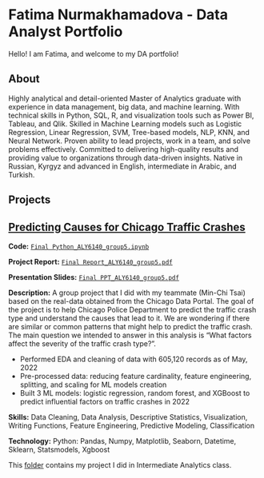 # Fatima Nurmakhamadova - Data Analyst Portfolio 

Hello! I am Fatima, and welcome to my DA portfolio! 

## About
Highly analytical and detail-oriented Master of Analytics graduate with experience in data management, big data, and machine learning. With technical skills in Python, SQL, R, and visualization tools such as Power BI, Tableau, and Qlik. Skilled in Machine Learning models such as Logistic Regression, Linear Regression, SVM, Tree-based models, NLP, KNN, and Neural Network. Proven ability to lead projects, work in a team, and solve problems effectively. Committed to delivering high-quality results and providing value to organizations through data-driven insights. Native in Russian, Kyrgyz and advanced in English, intermediate in Arabic, and Turkish.

## Projects
## [Predicting Causes for Chicago Traffic Crashes](https://github.com/fatishi/My_Portfolio/tree/main/Analytics%20System%20Technology)

**Code:** [`Final Python_ALY6140_group5.ipynb`](https://github.com/fatishi/My_Portfolio/blob/main/Analytics%20System%20Technology/Final%20Python_ALY6140_group5.ipynb)

**Project Report:** [`Final Report_ALY6140_group5.pdf`](https://github.com/fatishi/My_Portfolio/blob/main/Analytics%20System%20Technology/Final%20Report_ALY6140_group5.pdf)

**Presentation Slides:** [`Final PPT_ALY6140_group5.pdf`](https://github.com/fatishi/My_Portfolio/blob/main/Analytics%20System%20Technology/Final%20PPT_ALY6140_group5.pdf)

**Description:** A group project that I did with my teammate (Min-Chi Tsai) based on the real-data obtained from the Chicago Data Portal. The goal of the project is to help Chicago Police Department to predict the traffic crash type and understand the causes that lead to it. We are wondering if there are similar or common patterns that might help to predict the traffic crash. The main question we intended to answer in this analysis is “What factors affect the severity of the traffic crash type?”. 
* Performed EDA and cleaning of data with 605,120 records as of May, 2022
* Pre-processed data: reducing feature cardinality, feature engineering, splitting, and scaling for ML models creation
* Built 3 ML models: logistic regression, random forest, and XGBoost to predict influential factors on traffic crashes in 2022

**Skills:** Data Cleaning, Data Analysis, Descriptive Statistics, Visualization, Writing Functions, Feature Engineering, Predictive Modeling, Classification  

**Technology:** Python: Pandas, Numpy, Matplotlib, Seaborn, Datetime, Sklearn, Statsmodels, Xgboost

This [folder](https://github.com/fatishi/My_Portfolio/tree/main/Intermediate%20Analytics) contains my project I did in Intermediate Analytics class.

